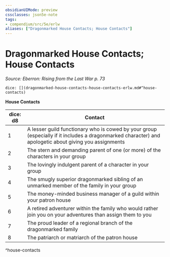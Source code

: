 ```yaml
---
obsidianUIMode: preview
cssclasses: json5e-note
tags:
- compendium/src/5e/erlw
aliases: ["Dragonmarked House Contacts; House Contacts"]
---
```

# Dragonmarked House Contacts; House Contacts
*Source: Eberron: Rising from the Last War p. 73* 

`dice: [](dragonmarked-house-contacts-house-contacts-erlw.md#^house-contacts)`

**House Contacts**

| dice: d8 | Contact |
|----------|---------|
| 1 | A lesser guild functionary who is cowed by your group (especially if it includes a dragonmarked character) and apologetic about giving you assignments |
| 2 | The stern and demanding parent of one (or more) of the characters in your group |
| 3 | The lovingly indulgent parent of a character in your group |
| 4 | The smugly superior dragonmarked sibling of an unmarked member of the family in your group |
| 5 | The money-minded business manager of a guild within your patron house |
| 6 | A retired adventurer within the family who would rather join you on your adventures than assign them to you |
| 7 | The proud leader of a regional branch of the dragonmarked family |
| 8 | The patriarch or matriarch of the patron house |
^house-contacts